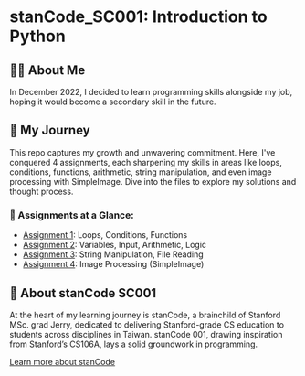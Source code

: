 # stanCode_SC001: Introduction to Python

## 👨‍💻 About Me

In December 2022, I decided to learn programming skills alongside my job, hoping it would become a secondary skill in the future.

## 📆 My Journey

This repo captures my growth and unwavering commitment. Here, I've conquered 4 assignments, each sharpening my skills in areas like loops, conditions, functions, arithmetic, string manipulation, and even image processing with SimpleImage. Dive into the files to explore my solutions and thought process.

### 👀 Assignments at a Glance:

- [Assignment 1](Assignment1): Loops, Conditions, Functions
- [Assignment 2](Assignment2): Variables, Input, Arithmetic, Logic
- [Assignment 3](Assignment3): String Manipulation, File Reading
- [Assignment 4](Assignment4): Image Processing (SimpleImage)

## 📖 About stanCode SC001

At the heart of my learning journey is stanCode, a brainchild of Stanford MSc. grad Jerry, dedicated to delivering Stanford-grade CS education to students across disciplines in Taiwan. stanCode 001, drawing inspiration from Stanford’s CS106A, lays a solid groundwork in programming.

[Learn more about stanCode](https://stancode.tw/)
